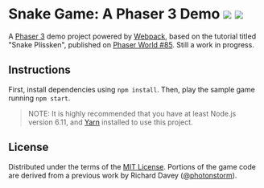 <h1>
    Snake Game: A Phaser 3 Demo
    <a href="https://david-dm.org/rblopes/phaser-3-snake-game" title="dependencies status"><img src="https://david-dm.org/rblopes/phaser-3-snake-game/status.svg"/></a>
    <a href="https://david-dm.org/rblopes/phaser-3-snake-game?type=dev" title="devDependencies status"><img src="https://david-dm.org/rblopes/phaser-3-snake-game/dev-status.svg"/></a>
</h1>

A [Phaser 3][phsr] demo project powered by [Webpack][wbpk], based on the tutorial titled "Snake Plissken", published on [Phaser World #85][pw85]. Still a work in progress.


## Instructions

First, install dependencies using `npm install`. Then, play the sample game running `npm start`.

>   NOTE: It is highly recommended that you have at least Node.js version 6.11, and [Yarn](https://yarnpkg.com/) installed to use this project.


## License

Distributed under the terms of the [MIT License](LICENSE.md). Portions of the game code are derived from a previous work by Richard Davey ([@photonstorm](https://github.com/photonstorm)).

[wbpk]: https://webpack.js.org/
[pw85]: https://madmimi.com/p/03594a
[phsr]: https://github.com/photonstorm/phaser
